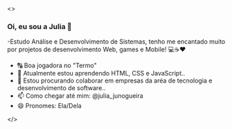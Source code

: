 <>

### Oi, eu sou a Julia 👋

-Estudo Análise e Desenvolvimento de Sistemas, tenho me encantado muito por projetos de desenvolvimento Web, games e Mobile! 💻☕❤️

- 🔠 Boa jogadora no "Termo"
- 🌱 Atualmente estou aprendendo HTML, CSS e JavaScript..
- 👯 Estou procurando colaborar em empresas da aréa de tecnologia e desenvolvimento de software..
- 📫 Como chegar até mim: @julia_junogueira
- 😄 Pronomes: Ela/Dela

</>
